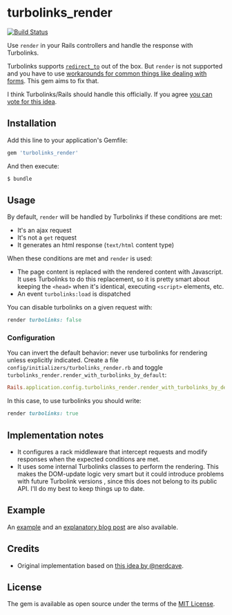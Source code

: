 # turbolinks_render

[![Build Status](https://travis-ci.org/jorgemanrubia/turbolinks_render.svg?branch=master)](https://travis-ci.org/jorgemanrubia/turbolinks_render)

Use `render` in your Rails controllers and handle the response with Turbolinks. 

Turbolinks supports [`redirect_to`](https://github.com/turbolinks/turbolinks/blob/master/README.md#redirecting-after-a-form-submission) out of the box. But `render` is not supported and you have to use [workarounds for common things like dealing with forms](https://github.com/turbolinks/turbolinks/issues/85). This gem aims to fix that. 

I think Turbolinks/Rails should handle this officially. If you agree [you can vote for this idea](https://github.com/turbolinks/turbolinks-rails/issues/40).

## Installation
Add this line to your application's Gemfile:

```ruby
gem 'turbolinks_render'
```

And then execute:
```bash
$ bundle
```

## Usage

By default, `render` will be handled by Turbolinks if these conditions are met:

- It's an ajax request
- It's not a `get` request
- It generates an html response (`text/html` content type)

When these conditions are met and `render` is used:

- The page content is replaced with the rendered content with Javascript. It uses Turbolinks to do this replacement, so it is pretty smart about keeping the `<head>` when it's identical, executing `<script>` elements, etc.
- An event `turbolinks:load` is dispatched

You can disable turbolinks on a given request with: 

```ruby
render turbolinks: false
```

### Configuration

You can invert the default behavior: never use turbolinks for rendering unless explicitly indicated. Create a file `config/initializers/turbolinks_render.rb` and toggle `turbolinks_render.render_with_turbolinks_by_default`:

```ruby
Rails.application.config.turbolinks_render.render_with_turbolinks_by_default = false
```

In this case, to use turbolinks you should write:

```ruby
render turbolinks: true
```

## Implementation notes

- It configures a rack middleware that intercept requests and modify responses when the expected conditions are met.
- It uses some internal Turbolinks classes to perform the rendering. This makes the DOM-update logic very smart but it could introduce problems with future Turbolink versions , since this does not belong to its public API. I'll do my best to keep things up to date.

## Example 

An [example](https://github.com/jorgemanrubia/rails-form-validations-example) and an [explanatory blog post](https://www.jorgemanrubia.com/2019/02/16/form-validations-with-html5-and-modern-rails/) are also available.

## Credits

- Original implementation based on [this idea by @nerdcave](https://github.com/turbolinks/turbolinks/issues/85#issuecomment-298347900).

## License
The gem is available as open source under the terms of the [MIT License](https://opensource.org/licenses/MIT).


